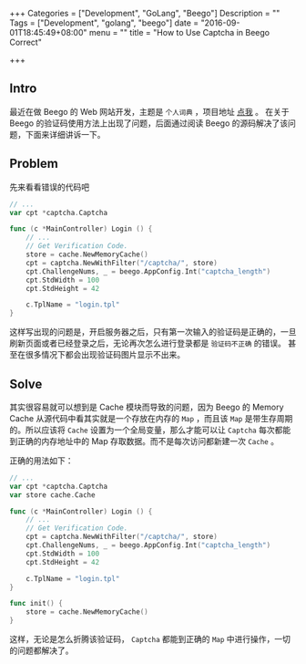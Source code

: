 +++
Categories = ["Development", "GoLang", "Beego"]
Description = ""
Tags = ["Development", "golang", "beego"]
date = "2016-09-01T18:45:49+08:00"
menu = ""
title = "How to Use Captcha in Beego Correct"

+++

## Intro
最近在做 Beego 的 Web 网站开发，主题是 `个人词典` ，项目地址 [点我](https://github.com/HackeZ/Personal-Dictionary) 。
在关于 Beego 的验证码使用方法上出现了问题，后面通过阅读 Beego 的源码解决了该问题，下面来详细讲诉一下。

## Problem
先来看看错误的代码吧

```go
// ...
var cpt *captcha.Captcha

func (c *MainController) Login () {
    // ...
    // Get Verification Code.
    store = cache.NewMemoryCache()
    cpt = captcha.NewWithFilter("/captcha/", store)
	cpt.ChallengeNums, _ = beego.AppConfig.Int("captcha_length")
	cpt.StdWidth = 100
	cpt.StdHeight = 42

    c.TplName = "login.tpl"
}
```

这样写出现的问题是，开启服务器之后，只有第一次输入的验证码是正确的，一旦刷新页面或者已经登录之后，无论再次怎么进行登录都是 `验证码不正确` 的错误。
甚至在很多情况下都会出现验证码图片显示不出来。

## Solve
其实很容易就可以想到是 Cache 模块而导致的问题，因为 Beego 的 Memory Cache 从源代码中看其实就是一个存放在内存的 `Map` ，而且该 `Map` 是带生存周期的。所以应该将 `Cache` 设置为一个全局变量，那么才能可以让 `Captcha` 每次都能到正确的内存地址中的 Map 存取数据。而不是每次访问都新建一次 `Cache` 。

正确的用法如下：

```go
// ...
var cpt *captcha.Captcha
var store cache.Cache

func (c *MainController) Login () {
    // ...
    // Get Verification Code.
    cpt = captcha.NewWithFilter("/captcha/", store)
	cpt.ChallengeNums, _ = beego.AppConfig.Int("captcha_length")
	cpt.StdWidth = 100
	cpt.StdHeight = 42

    c.TplName = "login.tpl"
}

func init() {
    store = cache.NewMemoryCache()
}
```

这样，无论是怎么折腾该验证码， `Captcha` 都能到正确的 `Map` 中进行操作，一切的问题都解决了。
